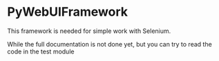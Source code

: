# PyWebUIFramework
This framework is needed for simple work with Selenium.

While the full documentation is not done yet, but you can try to read the code in the test module